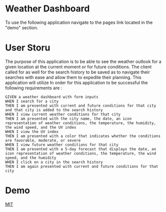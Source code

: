 # Weather Dashboard
To use the following application navigate to the pages link located in the "demo" section.

# User Storu
The purpose of this application is to be able to see the weather outlook for a given location at the current moment or for future conditions. The client called for as well for the search history to be saved as to navigate their searches with ease and allow them to expedite their planning. This application will utilize In order for this application to be successful the following requirements are :

```
GIVEN a weather dashboard with form inputs
WHEN I search for a city
THEN I am presented with current and future conditions for that city and that city is added to the search history
WHEN I view current weather conditions for that city
THEN I am presented with the city name, the date, an icon representation of weather conditions, the temperature, the humidity, the wind speed, and the UV index
WHEN I view the UV index
THEN I am presented with a color that indicates whether the conditions are favorable, moderate, or severe
WHEN I view future weather conditions for that city
THEN I am presented with a 5-day forecast that displays the date, an icon representation of weather conditions, the temperature, the wind speed, and the humidity
WHEN I click on a city in the search history
THEN I am again presented with current and future conditions for that city
```
# Demo

[MIT](https://choosealicense.com/licenses/mit/)

